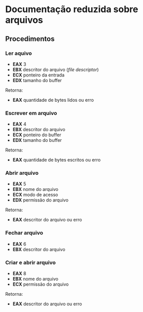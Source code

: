 # Documentação reduzida sobre arquivos

## Procedimentos

### Ler aquivo

- **EAX** 3
- **EBX** descritor do arquivo (*file descriptor*)
- **ECX** ponteiro da entrada
- **EDX** tamanho do buffer

Retorna:

- **EAX** quantidade de bytes lidos ou erro


### Escrever em arquivo

- **EAX** 4
- **EBX** descritor do arquivo
- **ECX** ponteiro do buffer
- **EDX** tamanho do buffer

Retorna:

- **EAX** quantidade de bytes escritos ou erro

### Abrir arquivo

- **EAX** 5
- **EBX** nome do arquivo
- **ECX** modo de acesso
- **EDX** permissão do arquivo

Retorna:

- **EAX** descritor do arquivo ou erro

### Fechar arquivo

- **EAX** 6
- **EBX** descritor do arquivo

### Criar e abrir arquivo

- **EAX** 8
- **EBX** nome do arquivo
- **ECX** permissão do arquivo

Retorna:

- **EAX** descritor do arquivo ou erro